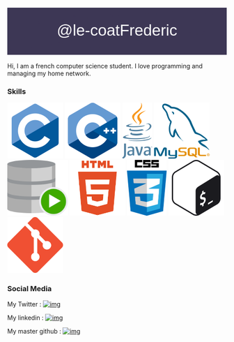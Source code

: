<a href="https://github.com/le-coatFrederic"><img alt="skill" src="banner.png"></a>

Hi, I am a french computer science student. I love programming and managing my home network.

### Skills 
<a href="https://en.wikipedia.org/wiki/C_(programming_language)"><img alt="skill" src="c.png" height="128px"></a> 
<a href="https://en.wikipedia.org/wiki/C%2B%2B"><img alt="skill" src="cpp.png" height="128px"></a>
<a href="https://en.wikipedia.org/wiki/Java_(programming_language)"><img alt="skill" src="java.png" height="128px"></a> 
<a href="https://en.wikipedia.org/wiki/MySQ"><img alt="skill" src="mysql.png" height="128px"></a> 
<a href="https://en.wikipedia.org/wiki/Oracle_SQL_Developer"><img alt="skill" src="oracleSql.svg" height="128px"></a> 
<a href="https://en.wikipedia.org/wiki/HTML5"><img alt="skill" src="html5.png" height="128px"></a> 
<a href="https://en.wikipedia.org/wiki/CSS"><img alt="skill" src="css.png" height="128px"></a> 
<a href="https://en.wikipedia.org/wiki/Bash_(Unix_shell)"><img alt="skill" src="bash.png" height="128px"></a> 
<a href="https://en.wikipedia.org/wiki/Git"><img alt="skill" src="git.png" height="128px"></a> 

### Social Media

My Twitter : [![img](https://img.shields.io/twitter/url?label=%40DanaleightMc&logo=twitter&style=for-the-badge&url=https%3A%2F%2Ftwitter.com%2FDanaleightMC)](https://twitter.com/DanaleightMC)

My linkedin : [![img](https://img.shields.io/twitter/url?label=le%20coat%20fr%C3%A9d%C3%A9ric&logo=linkedin&style=for-the-badge&url=https%3A%2F%2Fwww.linkedin.com%2Fin%2Ffr%25C3%25A9d%25C3%25A9ric-le-coat-473104254%2F)](https://www.linkedin.com/in/fr%C3%A9d%C3%A9ric-le-coat-473104254/)

My master github : [![img](https://img.shields.io/twitter/url?label=%40d2dragono&logo=github&style=for-the-badge&url=https%3A%2F%2Fgithub.com%2Fd2dragono)](https://github.com/d2dragono)